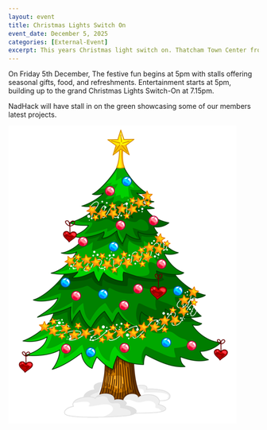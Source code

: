 ```yaml
---
layout: event
title: Christmas Lights Switch On
event_date: December 5, 2025
categories: [External-Event]
excerpt: This years Christmas light switch on. Thatcham Town Center from 5pm
---
```


 
On Friday 5th December, The festive fun begins at 5pm with stalls offering seasonal gifts, food, and refreshments. Entertainment starts at 5pm,  building up to the grand Christmas Lights Switch-On at 7.15pm.

NadHack will have stall in on the green showcasing some of our members latest projects.

![](/images/xmas-tree1.png) 
